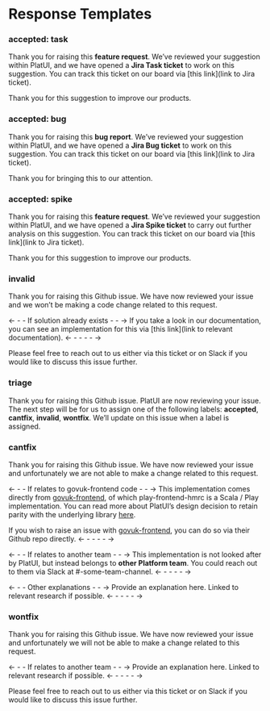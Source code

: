 # Response Templates

### accepted: task
Thank you for raising this **feature request**. We’ve reviewed your suggestion within PlatUI, and we have opened a **Jira Task ticket** to work on this suggestion. You can track this ticket on our board via [this link](link to Jira ticket).

Thank you for this suggestion to improve our products.

### accepted: bug
Thank you for raising this **bug report**. We’ve reviewed your suggestion within PlatUI, and we have opened a **Jira Bug ticket** to work on this suggestion. You can track this ticket on our board via [this link](link to Jira ticket).

Thank you for bringing this to our attention.

### accepted: spike
Thank you for raising this **feature request**. We’ve reviewed your suggestion within PlatUI, and we have opened a **Jira Spike ticket** to carry out further analysis on this suggestion. You can track this ticket on our board via [this link](link to Jira ticket).

Thank you for this suggestion to improve our products.

### invalid
Thank you for raising this Github issue. We have now reviewed your issue and we won’t be making a code change related to this request.

<- - - If solution already exists - - ->
If you take a look in our documentation, you can see an implementation for this via [this link](link to relevant documentation).
<- - - - - ->

Please feel free to reach out to us either via this ticket or on Slack if you would like to discuss this issue further.

### triage
Thank you for raising this Github issue. PlatUI are now reviewing your issue. The next step will be for us to assign one of the following labels: **accepted**, **cantfix**, **invalid**, **wontfix**. We’ll update on this issue when a label is assigned.

### cantfix
Thank you for raising this Github issue. We have now reviewed your issue and unfortunately we are not able to make a change related to this request.

<- - - If relates to govuk-frontend code - - ->
This implementation comes directly from [govuk-frontend](https://github.com/alphagov/govuk-frontend), of which play-frontend-hmrc is a Scala / Play implementation. You can read more about PlatUI’s design decision to retain parity with the underlying library [here](https://github.com/hmrc/play-frontend-hmrc/blob/main/docs/maintainers/adrs-from-play-frontend-govuk/0002-maintain-parity-with-govuk-frontend.md).

If you wish to raise an issue with [govuk-frontend](https://github.com/alphagov/govuk-frontend), you can do so via their Github repo directly.
<- - - - - ->

<- - - If relates to another team - - ->
This implementation is not looked after by PlatUI, but instead belongs to **other Platform team**. You could reach out to them via Slack at #-some-team-channel.
<- - - - - ->

<- - - Other explanations - - ->
Provide an explanation here. Linked to relevant research if possible.
<- - - - - ->

### wontfix
Thank you for raising this Github issue. We have now reviewed your issue and unfortunately we will not be able to make a change related to this request.

<- - - If relates to another team - - ->
Provide an explanation here. Linked to relevant research if possible.
<- - - - - ->

Please feel free to reach out to us either via this ticket or on Slack if you would like to discuss this issue further. 

